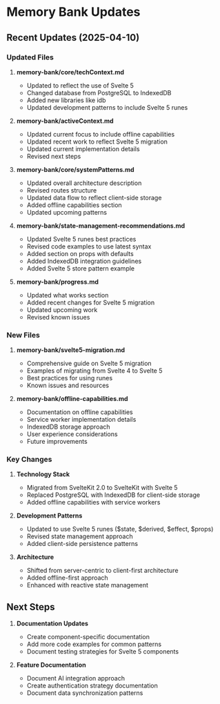 # Memory Bank Updates

## Recent Updates (2025-04-10)

### Updated Files

1. **memory-bank/core/techContext.md**
   - Updated to reflect the use of Svelte 5
   - Changed database from PostgreSQL to IndexedDB
   - Added new libraries like idb
   - Updated development patterns to include Svelte 5 runes

2. **memory-bank/activeContext.md**
   - Updated current focus to include offline capabilities
   - Updated recent work to reflect Svelte 5 migration
   - Updated current implementation details
   - Revised next steps

3. **memory-bank/core/systemPatterns.md**
   - Updated overall architecture description
   - Revised routes structure
   - Updated data flow to reflect client-side storage
   - Added offline capabilities section
   - Updated upcoming patterns

4. **memory-bank/state-management-recommendations.md**
   - Updated Svelte 5 runes best practices
   - Revised code examples to use latest syntax
   - Added section on props with defaults
   - Added IndexedDB integration guidelines
   - Added Svelte 5 store pattern example

5. **memory-bank/progress.md**
   - Updated what works section
   - Added recent changes for Svelte 5 migration
   - Updated upcoming work
   - Revised known issues

### New Files

1. **memory-bank/svelte5-migration.md**
   - Comprehensive guide on Svelte 5 migration
   - Examples of migrating from Svelte 4 to Svelte 5
   - Best practices for using runes
   - Known issues and resources

2. **memory-bank/offline-capabilities.md**
   - Documentation on offline capabilities
   - Service worker implementation details
   - IndexedDB storage approach
   - User experience considerations
   - Future improvements

### Key Changes

1. **Technology Stack**
   - Migrated from SvelteKit 2.0 to SvelteKit with Svelte 5
   - Replaced PostgreSQL with IndexedDB for client-side storage
   - Added offline capabilities with service workers

2. **Development Patterns**
   - Updated to use Svelte 5 runes ($state, $derived, $effect, $props)
   - Revised state management approach
   - Added client-side persistence patterns

3. **Architecture**
   - Shifted from server-centric to client-first architecture
   - Added offline-first approach
   - Enhanced with reactive state management

## Next Steps

1. **Documentation Updates**
   - Create component-specific documentation
   - Add more code examples for common patterns
   - Document testing strategies for Svelte 5 components

2. **Feature Documentation**
   - Document AI integration approach
   - Create authentication strategy documentation
   - Document data synchronization patterns